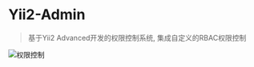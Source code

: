 # Yii2-Admin
> 基于Yii2 Advanced开发的权限控制系统, 集成自定义的RBAC权限控制  

![权限控制](https://raw.githubusercontent.com/duiying/Yii2-Admin/master/doc/yii2-admin-role.png)
 


